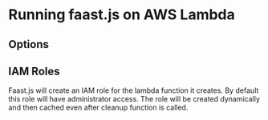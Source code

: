 # Running faast.js on AWS Lambda

## Options

## IAM Roles

Faast.js will create an IAM role for the lambda function it creates. By default
this role will have administrator access. The role will be created dynamically
and then cached even after cleanup function is called.
